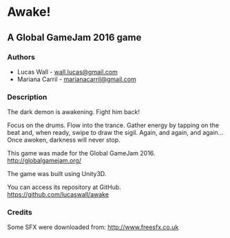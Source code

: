 # Awake!
## A Global GameJam 2016 game

### Authors

- Lucas Wall - <wall.lucas@gmail.com>
- Mariana Carril - <marianacarril@gmail.com>


### Description

The dark demon is awakening. Fight him back!

Focus on the drums. Flow into the trance. Gather energy by tapping on the beat
and, when ready, swipe to draw the sigil. Again, and again, and again...
Once awoken, darkness will never stop.

This game was made for the Global GameJam 2016. http://globalgamejam.org/

The game was built using Unity3D.

You can access its repository at GitHub. https://github.com/lucaswall/awake


### Credits

Some SFX were downloaded from: http://www.freesfx.co.uk
